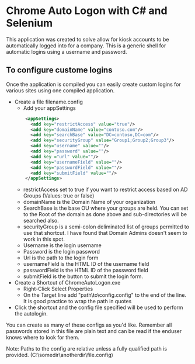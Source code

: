 # Chrome Auto Logon with C# and Selenium
This application was created to solve allow for kiosk accounts to be automatically logged into for a company. This is a generic shell for automatic logins using a username and password.

## To configure custome logins
Once the application is compiled you can easily create custom logins for various sites using one compiled application.

* Create a file filename.config
	* Add your appSettings
	```xml
		<appSettings>
		  <add key="restrictAccess" value="true"/>
		  <add key="domainName" value="contoso.com"/>
		  <add key="searchBase" value="DC=contoso,DC=com"/>
		  <add key="securityGroup" value="Group1;Group2;Group3"/>
		  <add key="username" value=""/>
		  <add key="password" value=""/>
		  <add key ="url" value=""/>
		  <add key="usernameField" value=""/>
		  <add key="passwordField" value=""/>
		  <add key="submitField" value=""/>
		</appSettings>
	```
	* restrictAccess set to true if you want to restrict access based on AD Groups (Values: true or false)
	* domainName is the Domain Name of your organization
	* SearchBase is the base OU where your groups are held. You can set to the Root of the domain as done above and sub-directories will be searched also.
	* securityGroup is a semi-colon deliminated list of groups permitted to use that shortcut. I have found that Domain Admins doesn't seem to work in this spot.
	* Username is the login username
	* Password is the login password
	* Url is the path to the login form
	* usernameField is the HTML ID of the username field
	* passwordField is the HTML ID of the password field
	* submitField is the button to submit the login form.
* Create a Shortcut of ChromeAutoLogon.exe
	* Right-Click Select Properties
	* On the Target line add "path\to\config.config" to the end of the line. It is good practice to wrap the path in quotes
* Click the shortcut and the config file specified will be used to perform the autologin.

You can create as many of these configs as you'd like. Remember all passwords stored in this file are plain text and can be read if the enduser knows where to look for them.

Note: Paths to the config are relative unless a fully qualified path is provided. (C:\somedir\anotherdir\file.config)
